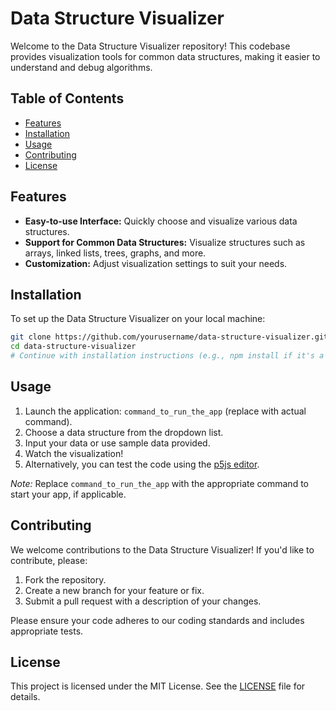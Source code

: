 # Data Structure Visualizer

Welcome to the Data Structure Visualizer repository! This codebase provides visualization tools for common data structures, making it easier to understand and debug algorithms.

## Table of Contents

- [Features](#features)
- [Installation](#installation)
- [Usage](#usage)
- [Contributing](#contributing)
- [License](#license)

## Features

- **Easy-to-use Interface:** Quickly choose and visualize various data structures.
- **Support for Common Data Structures:** Visualize structures such as arrays, linked lists, trees, graphs, and more.
- **Customization:** Adjust visualization settings to suit your needs.

## Installation

To set up the Data Structure Visualizer on your local machine:

```bash
git clone https://github.com/yourusername/data-structure-visualizer.git
cd data-structure-visualizer
# Continue with installation instructions (e.g., npm install if it's a Node.js project)
```


## Usage

1. Launch the application: `command_to_run_the_app` (replace with actual command).
2. Choose a data structure from the dropdown list.
3. Input your data or use sample data provided.
4. Watch the visualization!
5. Alternatively, you can test the code using the [p5js editor](https://editor.p5js.org/).

*Note:* Replace `command_to_run_the_app` with the appropriate command to start your app, if applicable.


## Contributing

We welcome contributions to the Data Structure Visualizer! If you'd like to contribute, please:

1. Fork the repository.
2. Create a new branch for your feature or fix.
3. Submit a pull request with a description of your changes.

Please ensure your code adheres to our coding standards and includes appropriate tests.

## License

This project is licensed under the MIT License. See the [LICENSE](LICENSE) file for details.
